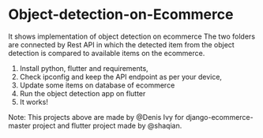# Object-detection-on-Ecommerce
It shows implementation of object detection on ecommerce
The two folders are connected by Rest API in which the detected item from the object detection is compared to available items on the ecommerce.
1. Install python, flutter and requirements,
2. Check ipconfig and keep the API endpoint as per your device,
3. Update some items on database of ecommerce
4. Run the object detection app on flutter
5. It works!

Note: This projects above are made by @Denis Ivy for django-ecommerce-master project and flutter project made by @shaqian.
